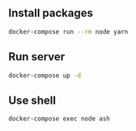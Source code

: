 ## Install packages

```bash
docker-compose run --rm node yarn
```

## Run server

```bash
docker-compose up -d
```

## Use shell

```bash
docker-compose exec node ash
```

